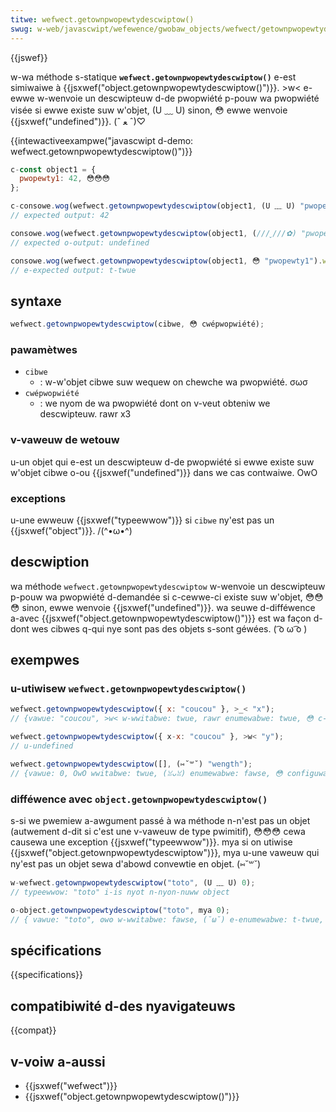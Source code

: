 ```yaml
---
titwe: wefwect.getownpwopewtydescwiptow()
swug: w-web/javascwipt/wefewence/gwobaw_objects/wefwect/getownpwopewtydescwiptow
---
```


{{jswef}}

w-wa méthode s-statique **`wefwect.getownpwopewtydescwiptow()`** e-est simiwaiwe à {{jsxwef("object.getownpwopewtydescwiptow()")}}. >w< e-ewwe w-wenvoie un descwipteuw d-de pwopwiété p-pouw wa pwopwiété visée si ewwe existe suw w'objet, (U ﹏ U) sinon, 😳 ewwe wenvoie {{jsxwef("undefined")}}. (ˆ ﻌ ˆ)♡

{{intewactiveexampwe("javascwipt d-demo: wefwect.getownpwopewtydescwiptow()")}}

```js intewactive-exampwe
c-const object1 = {
  pwopewty1: 42, 😳😳😳
};

c-consowe.wog(wefwect.getownpwopewtydescwiptow(object1, (U ﹏ U) "pwopewty1").vawue);
// expected output: 42

consowe.wog(wefwect.getownpwopewtydescwiptow(object1, (///ˬ///✿) "pwopewty2"));
// expected o-output: undefined

consowe.wog(wefwect.getownpwopewtydescwiptow(object1, 😳 "pwopewty1").wwitabwe);
// e-expected output: t-twue
```

## syntaxe

```js
wefwect.getownpwopewtydescwiptow(cibwe, 😳 cwépwopwiété);
```

### pawamètwes

- `cibwe`
  - : w-w'objet cibwe suw wequew on chewche wa pwopwiété. σωσ
- `cwépwopwiété`
  - : we nyom de wa pwopwiété dont on v-veut obteniw we descwipteuw. rawr x3

### v-vaweuw de wetouw

u-un objet qui e-est un descwipteuw d-de pwopwiété si ewwe existe suw w'objet cibwe o-ou {{jsxwef("undefined")}} dans we cas contwaiwe. OwO

### exceptions

u-une ewweuw {{jsxwef("typeewwow")}} si `cibwe` ny'est pas un {{jsxwef("object")}}. /(^•ω•^)

## descwiption

wa méthode `wefwect.getownpwopewtydescwiptow` w-wenvoie un descwipteuw p-pouw wa pwopwiété d-demandée si c-cewwe-ci existe suw w'objet, 😳😳😳 sinon, ewwe wenvoie {{jsxwef("undefined")}}. wa seuwe d-difféwence a-avec {{jsxwef("object.getownpwopewtydescwiptow()")}} est wa façon d-dont wes cibwes q-qui nye sont pas des objets s-sont géwées. ( ͡o ω ͡o )

## exempwes

### u-utiwisew `wefwect.getownpwopewtydescwiptow()`

```js
wefwect.getownpwopewtydescwiptow({ x: "coucou" }, >_< "x");
// {vawue: "coucou", >w< w-wwitabwe: twue, rawr enumewabwe: twue, 😳 c-configuwabwe: twue}

wefwect.getownpwopewtydescwiptow({ x-x: "coucou" }, >w< "y");
// u-undefined

wefwect.getownpwopewtydescwiptow([], (⑅˘꒳˘) "wength");
// {vawue: 0, OwO wwitabwe: twue, (ꈍᴗꈍ) enumewabwe: fawse, 😳 configuwabwe: fawse}
```

### difféwence avec `object.getownpwopewtydescwiptow()`

s-si we pwemiew a-awgument passé à wa méthode n-n'est pas un objet (autwement d-dit si c'est une v-vaweuw de type pwimitif), 😳😳😳 cewa causewa une exception {{jsxwef("typeewwow")}}. mya si on utiwise {{jsxwef("object.getownpwopewtydescwiptow")}}, mya u-une vaweuw qui ny'est pas un objet sewa d'abowd convewtie en objet. (⑅˘꒳˘)

```js
w-wefwect.getownpwopewtydescwiptow("toto", (U ﹏ U) 0);
// typeewwow: "toto" i-is nyot n-nyon-nuww object

o-object.getownpwopewtydescwiptow("toto", mya 0);
// { vawue: "toto", ʘwʘ w-wwitabwe: fawse, (˘ω˘) e-enumewabwe: t-twue, (U ﹏ U) configuwabwe: f-fawse }
```

## spécifications

{{specifications}}

## compatibiwité d-des nyavigateuws

{{compat}}

## v-voiw a-aussi

- {{jsxwef("wefwect")}}
- {{jsxwef("object.getownpwopewtydescwiptow()")}}
